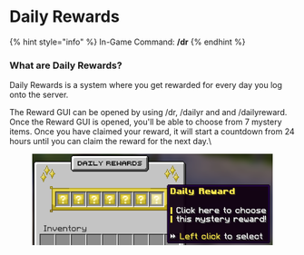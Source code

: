 # Daily Rewards

{% hint style="info" %}
In-Game Command: **/dr**
{% endhint %}

### **What are Daily Rewards?**

Daily Rewards is a system where you get rewarded for every day you log onto the server.

The Reward GUI can be opened by using /dr, /dailyr and and /dailyreward. Once the Reward GUI is opened, you'll be able to choose from 7 mystery items. Once you have claimed your reward, it will start a countdown from 24 hours until you can claim the reward for the next day.\


<figure><img src="../../.gitbook/assets/image (1).png" alt=""><figcaption></figcaption></figure>
